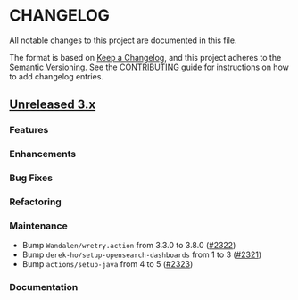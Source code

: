 # CHANGELOG
All notable changes to this project are documented in this file.

The format is based on [Keep a Changelog](https://keepachangelog.com/en/1.0.0/), and this project adheres to the [Semantic Versioning](https://semver.org/spec/v2.0.0.html). See the [CONTRIBUTING guide](./CONTRIBUTING.md#Changelog) for instructions on how to add changelog entries.

## [Unreleased 3.x]

### Features

### Enhancements

### Bug Fixes


### Refactoring


### Maintenance
- Bump `Wandalen/wretry.action` from 3.3.0 to 3.8.0 ([#2322](https://github.com/opensearch-project/security-dashboards-plugin/pull/2322))
- Bump `derek-ho/setup-opensearch-dashboards` from 1 to 3 ([#2321](https://github.com/opensearch-project/security-dashboards-plugin/pull/2321))
- Bump `actions/setup-java` from 4 to 5 ([#2323](https://github.com/opensearch-project/security-dashboards-plugin/pull/2323))

### Documentation

[Unreleased 3.x]: https://github.com/opensearch-project/security-dashboards-plugin/compare/3.3...main
